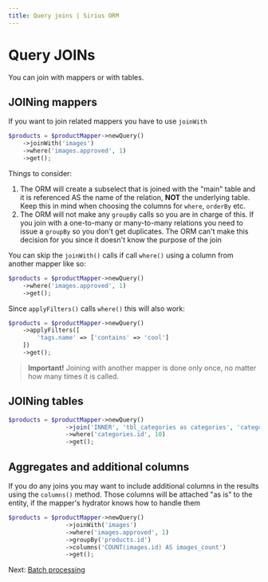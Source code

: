 ```yaml
---
title: Query joins | Sirius ORM
---
```


# Query JOINs

You can join with mappers or with tables.

## JOINing mappers

If you want to join related mappers you have to use `joinWith`

```php
$products = $productMapper->newQuery()
    ->joinWith('images')
    ->where('images.approved', 1)
    ->get();
```

Things to consider:

1. The ORM will create a subselect that is joined with the "main" table and it is referenced AS the name of the relation, **NOT** the underlying table. Keep this in mind when choosing the columns for `where`, `orderBy` etc.
2. The ORM will not make any `groupBy` calls so you are in charge of this. If you join with a one-to-many or many-to-many relations you need to issue a `groupBy` so you don't get duplicates. 
The ORM can't make this decision for you since it doesn't know the purpose of the join

You can skip the `joinWith()` calls if call `where()` using a column from another mapper like so:

```php
$products = $productMapper->newQuery()
    ->where('images.approved', 1)
    ->get();
```

Since `applyFilters()` calls `where()` this will also work:

```php
$products = $productMapper->newQuery()
    ->applyFilters([
        'tags.name' => ['contains' => 'cool']
    ])
    ->get();
```

> **Important!** Joining with another mapper is done only once, no matter how many times it is called.

## JOINing tables

```php
$products = $productMapper->newQuery()
                ->join('INNER', 'tbl_categories as categories', 'categories.id = products.id')
                ->where('categories.id', 10)
                ->get();
```

## Aggregates and additional columns

If you do any joins you may want to include additional columns in the results using the `columns()` method. Those columns will be attached "as is" to the entity, if the mapper's hydrator knows how to handle them

```php
$products = $productMapper->newQuery()
                ->joinWith('images')
                ->where('images.approved', 1)
                ->groupBy('products.id')
                ->columns('COUNT(images.id) AS images_count')
                ->get();
```

Next: [Batch processing](query_batches.md) 

